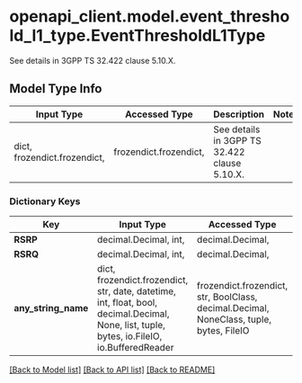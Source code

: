 # openapi_client.model.event_threshold_l1_type.EventThresholdL1Type

See details in 3GPP TS 32.422 clause 5.10.X.

## Model Type Info
Input Type | Accessed Type | Description | Notes
------------ | ------------- | ------------- | -------------
dict, frozendict.frozendict,  | frozendict.frozendict,  | See details in 3GPP TS 32.422 clause 5.10.X. | 

### Dictionary Keys
Key | Input Type | Accessed Type | Description | Notes
------------ | ------------- | ------------- | ------------- | -------------
**RSRP** | decimal.Decimal, int,  | decimal.Decimal,  |  | [optional] 
**RSRQ** | decimal.Decimal, int,  | decimal.Decimal,  |  | [optional] 
**any_string_name** | dict, frozendict.frozendict, str, date, datetime, int, float, bool, decimal.Decimal, None, list, tuple, bytes, io.FileIO, io.BufferedReader | frozendict.frozendict, str, BoolClass, decimal.Decimal, NoneClass, tuple, bytes, FileIO | any string name can be used but the value must be the correct type | [optional]

[[Back to Model list]](../../README.md#documentation-for-models) [[Back to API list]](../../README.md#documentation-for-api-endpoints) [[Back to README]](../../README.md)

